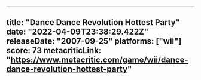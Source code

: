 
---
title: "Dance Dance Revolution Hottest Party"
date: "2022-04-09T23:38:29.422Z"
releaseDate: "2007-09-25"
platforms: ["wii"]
score: 73
metacriticLink: "https://www.metacritic.com/game/wii/dance-dance-revolution-hottest-party"
---
